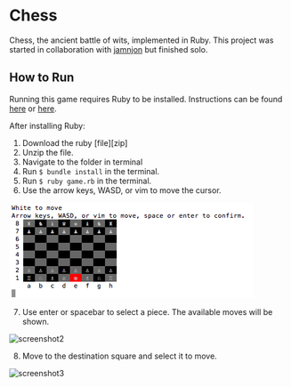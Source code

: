 # Chess

Chess, the ancient battle of wits, implemented in Ruby. This project was started in collaboration with [jamnjon][jamnjon] but finished solo.

[jamnjon]: https://github.com/jamnjon

## How to Run

Running this game requires Ruby to be installed. Instructions can be found [here][ruby1] or [here][ruby2].

[ruby1]: http://installrails.com/
[ruby2]: https://www.ruby-lang.org/en/documentation/installation/

After installing Ruby:

1. Download the ruby [file][zip]
2. Unzip the file.
3. Navigate to the folder in terminal
4. Run `$ bundle install` in the terminal.
5. Run `$ ruby game.rb` in the terminal.
6. Use the arrow keys, WASD, or vim to move the cursor.

![screenshot1](https://github.com/SpruceWillis/chess/blob/master/screenshots/chess1.png)

7. Use enter or spacebar to select a piece. The available moves will be shown.

![screenshot2](https://github.com/SpruceWillis/Collabase/blob/master/screenshots/chess2.png)

8. Move to the destination square and select it to move.

![screenshot3](https://github.com/SpruceWillis/Collabase/blob/master/screenshots/chess3.png)
